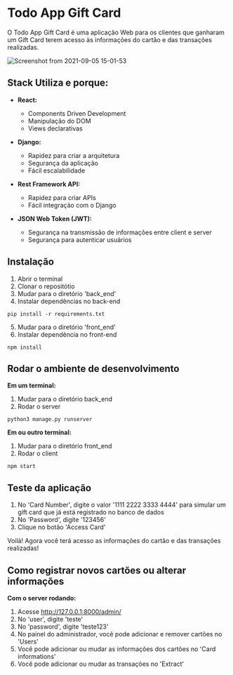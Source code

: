 # Todo App Gift Card

O Todo App Gift Card é uma aplicação Web para os clientes que ganharam um Gift Card terem acesso às informações do cartão e das transações realizadas.

![Screenshot from 2021-09-05 15-01-53](https://user-images.githubusercontent.com/80683232/132136887-42494c36-c9f6-4bab-923e-47128d3e2a91.png)


## Stack Utiliza e porque:
- **React:**
  - Components Driven Development 
  - Manipulação do DOM 
  - Views declarativas  
 
- **Django:**
  - Rapidez para criar a arquitetura
  - Segurança da aplicação
  - Fácil escalabilidade

- **Rest Framework API:**
  - Rapidez para criar APIs
  - Fácil integração com o Django
 
- **JSON Web Token (JWT):**
  - Segurança na transmissão de informações entre client e server
  - Segurança para autenticar usuários


## Instalação
1. Abrir o terminal
2. Clonar o repositótio
3. Mudar para o diretório 'back_end'
4. Instalar dependências no back-end
```
pip install -r requirements.txt
```
5. Mudar para o diretório 'front_end'
6. Instalar dependência no front-end
```
npm install
```


## Rodar o ambiente de desenvolvimento
**Em um terminal:**
1. Mudar para o diretório back_end
2. Rodar o server
```
python3 manage.py runserver
```

**Em ou outro terminal:**
1. Mudar para o diretório front_end
2. Rodar o client
```
npm start
```


## Teste da aplicação
1. No 'Card Number', digite o valor '1111 2222 3333 4444' para simular um gift card que já está registrado no banco de dados
2. No 'Password', digite '123456'
3. Clique no botão 'Access Card'

Voilà! Agora você terá acesso as informações do cartão e das transações realizadas!

 
 ## Como registrar novos cartões ou alterar informações
 **Com o server rodando:**
 1. Acesse http://127.0.0.1:8000/admin/
 2. No 'user', digite 'teste'
 3. No 'password', digite 'teste123'
 4. No painel do administrador, você pode adicionar e remover cartões no 'Users'
 5. Você pode adicionar ou mudar as informações dos cartões no 'Card informations'
 6. Você pode adicionar ou mudar as transações no 'Extract'
